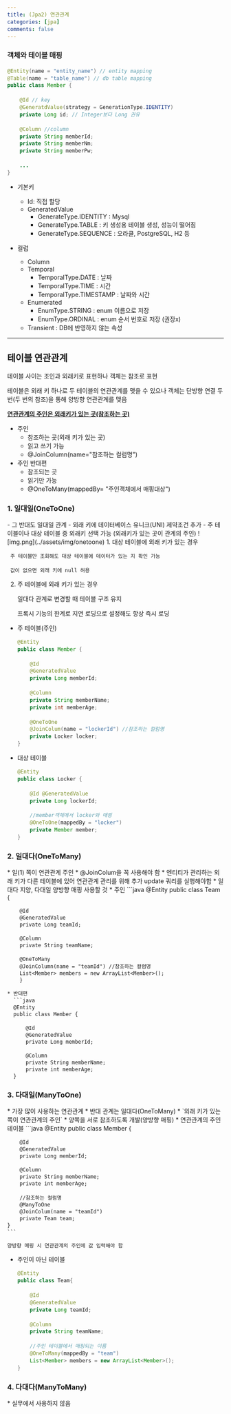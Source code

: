 ```yaml
---
title: (Jpa2) 연관관계
categories: [jpa]
comments: false
---
```

<h3>객체와 테이블 매핑</h3>

```java
@Entity(name = "entity_name") // entity mapping
@Table(name = "table_name") // db table mapping
public class Member {

    @Id // key
    @GeneratdValue(strategy = GenerationType.IDENTITY)
    private Long id; // Integer보다 Long 권유

    @Column //column
    private String memberId;
    private String memberNm;
    private String memberPw;

    ...
}
```
* 기본키
    - Id: 직접 할당
    - GeneratedValue
        - GenerateType.IDENTITY : Mysql
        - GenerateType.TABLE : 키 생성용 테이블 생성, 성능이 떨어짐
        - GenerateType.SEQUENCE : 오라클, PostgreSQL, H2 등
    
* 컬럼
    - Column
    - Temporal
        - TemporalType.DATE : 날짜
        - TemporalType.TIME : 시간
        - TemporalType.TIMESTAMP : 날짜와 시간
    - Enumerated
        - EnumType.STRING : enum 이름으로 저장
        - EnumType.ORDINAL : enum 순서 번호로 저장 (권장x)
    - Transient : DB에 반영하지 않는 속성
    
---

<h2>테이블 연관관계</h2>
테이블 사이는 조인과 외래키로 표현하나 객체는 참조로 표현

테이블은 외래 키 하나로 두 테이블의 연관관계를 맺을 수 있으나
객체는 단방향 연결 두 번(두 번의 참조)을 통해 양방향 연관관계를 맺음

<u><b>연관관계의 주인은 외래키가 있는 곳(참조하는 곳)</b></u>
- 주인
    - 참조하는 곳(외래 키가 있는 곳)
    - 읽고 쓰기 가능 
    - @JoinColumn(name="참조하는 컬럼명")
- 주인 반대편
    - 참조되는 곳
    - 읽기만 가능
    - @OneToMany(mappedBy= "주인객체에서 매핑대상")

<h3>1. 일대일(OneToOne)</h3>
- 그 반대도 일대일 관계
- 외래 키에 데이터베이스 유니크(UNI) 제약조건 추가
- 주 테이블이나 대상 테이블 중 외래키 선택 가능 (외래키가 있는 곳이 관계의 주인)
  ![img.png](../assets/img/onetoone)
  1. 대상 테이블에 외래 키가 있는 경우 
        
     주 테이블만 조회해도 대상 테이블에 데이터가 있는 지 확인 가능

     값이 없으면 외래 키에 null 허용
     
  2. 주 테이블에 외래 키가 있는 경우

     일대다 관계로 변경할 때 테이블 구조 유지
    
     프록시 기능의 한계로 지연 로딩으로 설정해도 항상 즉시 로딩
    
- 주 테이블(주인)
    ```java
    @Entity
    public class Member {
    
        @Id
        @GeneratedValue
        private Long memberId;
    
        @Column
        private String memberName;
        private int memberAge;
    
        @OneToOne
        @JoinColum(name = "lockerId") //참조하는 컬럼명 
        private Locker locker;
    }
  ```
- 대상 테이블
    ```java
    @Entity
    public class Locker {

        @Id @GeneratedValue
        private Long lockerId;
        
        //member객체에서 locker와 매핑
        @OneToOne(mappedBy = "locker") 
        private Member member;
    }
    ```
  
<h3>2. 일대다(OneToMany)</h3>
* 일(1) 쪽이 연관관계 주인
* @JoinColum을 꼭 사용해야 함
* 엔티티가 관리하는 외래 키가 다른 테이블에 있어 연관관계 관리를 위해 추가 update 쿼리를 실행해야함
* 일대다 지양, 다대일 양방향 매핑 사용할 것
* 주인
    ```java
    @Entity
    public class Team {

        @Id
        @GeneratedValue
        private Long teamId;
    
        @Column
        private String teamName;
    
        @OneToMany
        @JoinColumn(name = "teamId") //참조하는 컬럼명
        List<Member> members = new ArrayList<Member>();
        }
  ```
* 반대편
    ```java
    @Entity
    public class Member {
    
        @Id
        @GeneratedValue
        private Long memberId;
    
        @Column
        private String memberName;
        private int memberAge;
    }
  ```

<h3>3. 다대일(ManyToOne)</h3>
* 가장 많이 사용하는 연관관계
* 반대 관계는 일대다(OneToMany)
* `외래 키가 있는 쪽이 연관관계의 주인`
* 양쪽을 서로 참조하도록 개발(양방향 매핑)
* 연관관계의 주인 테이블
    ```java
    @Entity
    public class Member {
    
        @Id
        @GeneratedValue
        private Long memberId;
    
        @Column
        private String memberName;
        private int memberAge;
    
        //참조하는 컬럼명
        @ManyToOne
        @JoinColum(name = "teamId")
        private Team team;
    }
    ```
  `양방향 매핑 시 연관관계의 주인에 값 입력해야 함`
* 주인이 아닌 테이블
    ```java
    @Entity
    public class Team{

        @Id
        @GeneratedValue
        private Long teamId;
    
        @Column
        private String teamName;
    
        //주인 테이블에서 매핑되는 이름
        @OneToMany(mappedBy = "team")
        List<Member> members = new ArrayList<Member>();
    }
    ```

<h3>4. 다대다(ManyToMany)</h3>
* 실무에서 사용하지 않음
